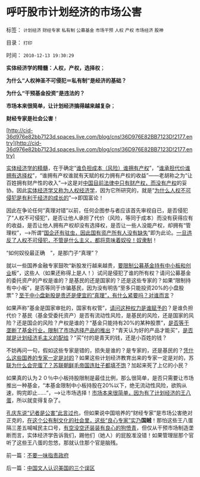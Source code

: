 # 呼吁股市计划经济的市场公害

标签： `计划经济` `财经专家` `私有制` `公募基金` `市场干预` `人权` `产权` `市场经济` `股神` 

目录： `打印`

时间： `2010-12-13 19:30:29`

**实体经济学的精髓：人权，产权，选择权**；

**为什么“人权神圣不可侵犯＝私有制”是经济的基础？**

**为什么“干预基金投资”是违法的？**

**市场本来很简单，让计划经济搞得越来越复杂**；

**财经专家是社会公害**！

[http://cid-36d976e82bb7123d.spaces.live.com/blog/cns!36D976E82BB7123D!2177.entry](http://cid-36d976e82bb7123d.spaces.live.com/blog/cns!36D976E82BB7123D!2177.entry)

[实体经济学的精髓](../../../2010/1/21/奥地利学派，孤独的自由战士.md)，在于确定“[谁负担成本（风险）谁拥有产权](../../../2010/3/10/进化论无缝衔接个人与社群的行为.md)”，“[谁承担代价谁拥有选择权](../../../2010/12/8/世界本无真理对错，只在于选择权和代价归谁；.md)”，“谁拥有产权谁就有天赋的权力拥有产权的收益”——老胡称之为“让百姓拥有财产性的收入”——>这是对[中国目前法律中只有财产权，而没有产权](../../../2009/11/1/产权和财产权，使用权和所有权，不能分离.md)的妥协。因此[实体经济学又称为人权经济学](../../../2009/10/31/人权经济学和人权对象模型.md)，因为它所研究的，就是“[为什么人权不可侵犯是有利于经济的成长的](../../../2009/10/22/人权经济学是对西方经济学的验证和运用.md)”——>即国富论！

因此在争论任何“真理对错”以前，任何企图参与者应该首先审视自已，是否侵犯了“人权不可侵犯”，是否让他人承担了代价（风险，等同于成本）而没有获得应有的收益，是否让他人拥有产权却没有选择权，是否让一些人没能产权，却拥有“管理权”，——>所谓“[国企还有驻虫，因此国有资产所有人没有缺失](../../../2009/7/30/与朗咸平同问：国企产权属国企员工之鸠占雀巢.md)”即为此论。[一旦违反了人权不可侵犯，不管是什么主义，都将意味着奴役！奴隶制](../../../2010/3/15/没有自治就无所谓民主.md)！

“如何奴役最正确　”，是那门子“真理”？

就以一些国养金融专家鼓吹“新股发行越来越贵，[要限制公募基金持有中小板和创业](../../../2010/11/4/基金的丈母娘间歇性发作和保守主义.md)板”，这些人（如果还称得上是人！）试问是侵犯了谁的所有权？请问公募基金的委托资产的产权是谁的？是基民的还是国家的？还是这些专家的？如果“限制持有中小板”，是否等同于诈骗基民，因为没有明告“至多只能投资20%的小盘股票”？[至于中小盘新股是贵还是便宜的“真理”，有什么紧要吗？对谁而言](../../../2010/10/28/如何操纵新股发行政策获利？调整走势良好.md)？

如果声称“基金是国家审批的，国家有权管”，[请问这种权力是谁赋予的](../../../2010/8/6/私有制社会的逐级授权，公权和特权的形成，.md)？是谁负担代价？基民（基金受委托资产）是否有流动性风险，是基民的风险，还是国家的风险？还是国企的风险？产权是谁的？“基金只能持有20%的某种股票”，[是否等于垄断了基金行业，限制了市场选择产品的推出](../../../2010/11/2/“垄断是否合理”与“是否应干预垄断”.md)？“青天认为好的产品才能买”，[是否就是计划经济毛主义的配给](../../../2010/9/14/股票市场价格陪审团！.md)？“买”付的是青天的钱，还是小百姓的钱？

不妨再问一句，假如这些专家是错的，损失是谁的？是专家的，还是基民的？[凭什么这些国养的专家一定是对的](../../../2009/6/16/三脚猫真理观支持着计划苍生的优越信念.md)？如果这些计划经济教育出来的专家一定是对的，苏[联为什么会完蛋了？苏联朝鲜毛帝国连肚子都填不饱](../../../2009/8/4/计划经济的工业化为什么不能解决民以食为天.md)？加起来死了上亿的小民？

如果真的认为２０％中小板持股限制是最佳比例，那么很简单，是否只需要让市场推出一种基金，“本基金限制中小板持股在20%以下，绝无流动性风险，欲购从速，购完即止……”，——>让市场选择！[市场本来很简单，因为有了计划经济的王八蛋](../../../2009/6/29/无私计划的经济危机.md)，所以就变得复杂了。

[孔庆东说“记者是公害”此言过也](../../../2010/11/30/孔庆东老师玩政治是举重若轻啊.md)，但如果说中国培养的“财经专家”是市场公害绝对正克的，[在这个公有制文化的社会里，这些“良心专家”实乃](../../../2010/11/10/调控本身就是税收.md)**国贼**！那怕这些王八蛋隔三差五喊喊民主口号，[有空没空还装装有良心的狗愤青](../../../2010/9/2/疯神演义：最根本的市场“道德”.md)，但仅从干预市场制造垄断而言，实体经济学告诉我们，踢他们（她人）的屁股准没错！如果管理层那个官听了这些王八蛋的忽悠，那就认住那个官是脑残。



前一篇：[不要一味指责政府](../../../2010/12/12/不要一味指责政府.md)

后一篇：[中国文人认识美国的三个误区](../../../2010/12/13/中国文人认识美国的三个误区.md)